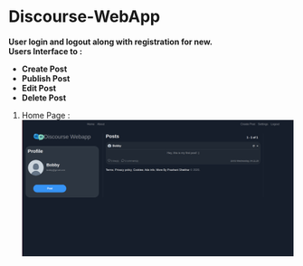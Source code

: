 # Discourse-WebApp
<strong>User login and logout along with registration for new. <br/>
 Users Interface to :
  <ul>
  <li>Create Post</li>
  <li>Publish Post</li>
  <li>Edit Post</li>
  <li>Delete Post</li>
</ul></strong>

<ol>
 <li>Home Page :</li>
 <img src="/media/a.png" alt="Home Page">
 </ol>

